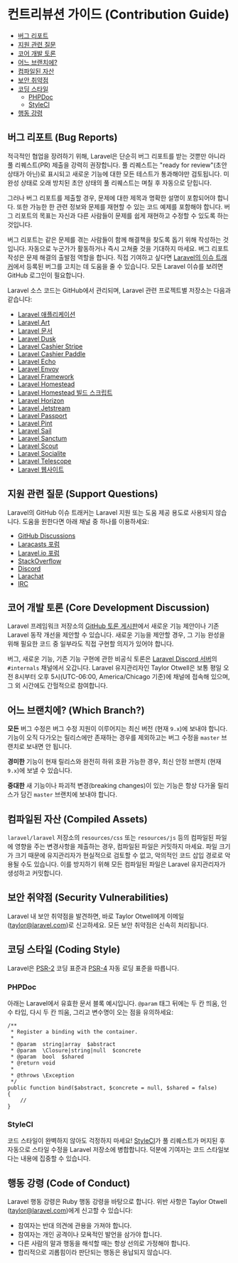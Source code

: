 # 컨트리뷰션 가이드 (Contribution Guide)

- [버그 리포트](#bug-reports)
- [지원 관련 질문](#support-questions)
- [코어 개발 토론](#core-development-discussion)
- [어느 브랜치에?](#which-branch)
- [컴파일된 자산](#compiled-assets)
- [보안 취약점](#security-vulnerabilities)
- [코딩 스타일](#coding-style)
    - [PHPDoc](#phpdoc)
    - [StyleCI](#styleci)
- [행동 강령](#code-of-conduct)

<a name="bug-reports"></a>
## 버그 리포트 (Bug Reports)

적극적인 협업을 장려하기 위해, Laravel은 단순히 버그 리포트를 받는 것뿐만 아니라 풀 리퀘스트(PR) 제출을 강력히 권장합니다. 풀 리퀘스트는 "ready for review"(초안 상태가 아닌)로 표시되고 새로운 기능에 대한 모든 테스트가 통과해야만 검토됩니다. 미완성 상태로 오래 방치된 초안 상태의 풀 리퀘스트는 며칠 후 자동으로 닫힙니다.

그러나 버그 리포트를 제출할 경우, 문제에 대한 제목과 명확한 설명이 포함되어야 합니다. 또한 가능한 한 관련 정보와 문제를 재현할 수 있는 코드 예제를 포함해야 합니다. 버그 리포트의 목표는 자신과 다른 사람들이 문제를 쉽게 재현하고 수정할 수 있도록 하는 것입니다.

버그 리포트는 같은 문제를 겪는 사람들이 함께 해결책을 찾도록 돕기 위해 작성하는 것입니다. 자동으로 누군가가 활동하거나 즉시 고쳐줄 것을 기대하지 마세요. 버그 리포트 작성은 문제 해결의 출발점 역할을 합니다. 직접 기여하고 싶다면 [Laravel의 이슈 트래커](https://github.com/issues?q=is%3Aopen+is%3Aissue+label%3Abug+user%3Alaravel)에서 등록된 버그를 고치는 데 도움을 줄 수 있습니다. 모든 Laravel 이슈를 보려면 GitHub 로그인이 필요합니다.

Laravel 소스 코드는 GitHub에서 관리되며, Laravel 관련 프로젝트별 저장소는 다음과 같습니다:

<div class="content-list" markdown="1">

- [Laravel 애플리케이션](https://github.com/laravel/laravel)
- [Laravel Art](https://github.com/laravel/art)
- [Laravel 문서](https://github.com/laravel/docs)
- [Laravel Dusk](https://github.com/laravel/dusk)
- [Laravel Cashier Stripe](https://github.com/laravel/cashier)
- [Laravel Cashier Paddle](https://github.com/laravel/cashier-paddle)
- [Laravel Echo](https://github.com/laravel/echo)
- [Laravel Envoy](https://github.com/laravel/envoy)
- [Laravel Framework](https://github.com/laravel/framework)
- [Laravel Homestead](https://github.com/laravel/homestead)
- [Laravel Homestead 빌드 스크립트](https://github.com/laravel/settler)
- [Laravel Horizon](https://github.com/laravel/horizon)
- [Laravel Jetstream](https://github.com/laravel/jetstream)
- [Laravel Passport](https://github.com/laravel/passport)
- [Laravel Pint](https://github.com/laravel/pint)
- [Laravel Sail](https://github.com/laravel/sail)
- [Laravel Sanctum](https://github.com/laravel/sanctum)
- [Laravel Scout](https://github.com/laravel/scout)
- [Laravel Socialite](https://github.com/laravel/socialite)
- [Laravel Telescope](https://github.com/laravel/telescope)
- [Laravel 웹사이트](https://github.com/laravel/laravel.com-next)

</div>

<a name="support-questions"></a>
## 지원 관련 질문 (Support Questions)

Laravel의 GitHub 이슈 트래커는 Laravel 지원 또는 도움 제공 용도로 사용되지 않습니다. 도움을 원한다면 아래 채널 중 하나를 이용하세요:

<div class="content-list" markdown="1">

- [GitHub Discussions](https://github.com/laravel/framework/discussions)
- [Laracasts 포럼](https://laracasts.com/discuss)
- [Laravel.io 포럼](https://laravel.io/forum)
- [StackOverflow](https://stackoverflow.com/questions/tagged/laravel)
- [Discord](https://discord.gg/laravel)
- [Larachat](https://larachat.co)
- [IRC](https://web.libera.chat/?nick=artisan&channels=#laravel)

</div>

<a name="core-development-discussion"></a>
## 코어 개발 토론 (Core Development Discussion)

Laravel 프레임워크 저장소의 [GitHub 토론 게시판](https://github.com/laravel/framework/discussions)에서 새로운 기능 제안이나 기존 Laravel 동작 개선을 제안할 수 있습니다. 새로운 기능을 제안할 경우, 그 기능 완성을 위해 필요한 코드 중 일부라도 직접 구현할 의지가 있어야 합니다.

버그, 새로운 기능, 기존 기능 구현에 관한 비공식 토론은 [Laravel Discord 서버](https://discord.gg/laravel)의 `#internals` 채널에서 오갑니다. Laravel 유지관리자인 Taylor Otwell은 보통 평일 오전 8시부터 오후 5시(UTC-06:00, America/Chicago 기준)에 채널에 접속해 있으며, 그 외 시간에도 간헐적으로 참여합니다.

<a name="which-branch"></a>
## 어느 브랜치에? (Which Branch?)

**모든** 버그 수정은 버그 수정 지원이 이루어지는 최신 버전 (현재 `9.x`)에 보내야 합니다. 기능이 오직 다가오는 릴리스에만 존재하는 경우를 제외하고는 버그 수정을 `master` 브랜치로 보내면 안 됩니다.

**경미한** 기능이 현재 릴리스와 완전히 하위 호환 가능한 경우, 최신 안정 브랜치 (현재 `9.x`)에 보낼 수 있습니다.

**중대한** 새 기능이나 파괴적 변경(breaking changes)이 있는 기능은 항상 다가올 릴리스가 담긴 `master` 브랜치에 보내야 합니다.

<a name="compiled-assets"></a>
## 컴파일된 자산 (Compiled Assets)

`laravel/laravel` 저장소의 `resources/css` 또는 `resources/js` 등의 컴파일된 파일에 영향을 주는 변경사항을 제출하는 경우, 컴파일된 파일은 커밋하지 마세요. 파일 크기가 크기 때문에 유지관리자가 현실적으로 검토할 수 없고, 악의적인 코드 삽입 경로로 악용될 수도 있습니다. 이를 방지하기 위해 모든 컴파일된 파일은 Laravel 유지관리자가 생성하고 커밋합니다.

<a name="security-vulnerabilities"></a>
## 보안 취약점 (Security Vulnerabilities)

Laravel 내 보안 취약점을 발견하면, 바로 Taylor Otwell에게 이메일(<a href="mailto:taylor@laravel.com">taylor@laravel.com</a>)로 신고하세요. 모든 보안 취약점은 신속히 처리됩니다.

<a name="coding-style"></a>
## 코딩 스타일 (Coding Style)

Laravel은 [PSR-2](https://github.com/php-fig/fig-standards/blob/master/accepted/PSR-2-coding-style-guide.md) 코딩 표준과 [PSR-4](https://github.com/php-fig/fig-standards/blob/master/accepted/PSR-4-autoloader.md) 자동 로딩 표준을 따릅니다.

<a name="phpdoc"></a>
### PHPDoc

아래는 Laravel에서 유효한 문서 블록 예시입니다. `@param` 태그 뒤에는 두 칸 띄움, 인수 타입, 다시 두 칸 띄움, 그리고 변수명이 오는 점을 유의하세요:

```
/**
 * Register a binding with the container.
 *
 * @param  string|array  $abstract
 * @param  \Closure|string|null  $concrete
 * @param  bool  $shared
 * @return void
 *
 * @throws \Exception
 */
public function bind($abstract, $concrete = null, $shared = false)
{
    //
}
```

<a name="styleci"></a>
### StyleCI

코드 스타일이 완벽하지 않아도 걱정하지 마세요! [StyleCI](https://styleci.io/)가 풀 리퀘스트가 머지된 후 자동으로 스타일 수정을 Laravel 저장소에 병합합니다. 덕분에 기여자는 코드 스타일보다는 내용에 집중할 수 있습니다.

<a name="code-of-conduct"></a>
## 행동 강령 (Code of Conduct)

Laravel 행동 강령은 Ruby 행동 강령을 바탕으로 합니다. 위반 사항은 Taylor Otwell (taylor@laravel.com)에게 신고할 수 있습니다:

<div class="content-list" markdown="1">

- 참여자는 반대 의견에 관용을 가져야 합니다.
- 참여자는 개인 공격이나 모욕적인 발언을 삼가야 합니다.
- 다른 사람의 말과 행동을 해석할 때는 항상 선의로 가정해야 합니다.
- 합리적으로 괴롭힘이라 판단되는 행동은 용납되지 않습니다.

</div>